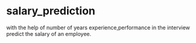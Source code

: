 # salary_prediction
with the help of number of years experience,performance in the interview predict the salary of an employee.
